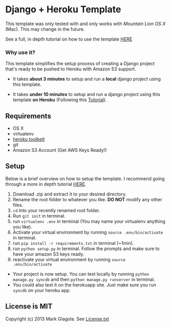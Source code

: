 # Django + Heroku Template
This template was only tested with and only works with *Mountain Lion OS X* (Mac).  This may change in the future.

See a full, in depth tutorial on how to use the template [HERE](http://markglagola.com/post/django-heroku-template-depth-tutorial/)

### Why use it?
This template simplifies the setup process of creating a Django project that's ready to be pushed to Heroku with Amazon S3 support.

- It takes **about 3 minutes** to setup and run a **local** django project using this template.

- It takes **under 10 minutes** to setup and run a django project using this template **on Heroku** (Following this [Tutorial](http://markglagola.com/post/django-heroku-template-depth-tutorial/)).


## Requirements
- OS X
- virtualenv
- [heroku toolbelt](https://toolbelt.heroku.com/)
- git
- Amazon S3 Account (Get AWS Keys Ready!)

## Setup
Below is a brief overview on how to setup the template.  I recommend going through a more in depth tutorial [HERE](http://markglagola.com/post/django-heroku-template-depth-tutorial/).

1. Download .zip and extract it to your desired directory.
2. Rename the root folder to whatever you like.  **DO NOT** modify any other files.
2. `cd` into your recently renamed root folder.
3. Run `git init` in terminal.
4. run `virtualenv .env` in terminal (You may name your virtualenv anything you like).
5. Activate your virtual environment by running `source .env/bin/activate` in terminal.
6. run `pip install -r requirements.txt` in terminal (~1min).
7. run `python setup.py` in terminal. Follow the prompts and make sure to have your amazon S3 keys ready.
8. reactivate your virtual environment by running  `source .env/bin/activate`

- Your project is now setup.  You can test locally by running `python manage.py syncdb` and then `python manage.py runserver` in terminal.
- You could also test it on the herokuapp site.  Just make sure you run `syncdb` on your heroku app.

## License is MIT
Copyright (c) 2013 Mark Glagola.
See [License.txt](https://github.com/mglagola/django-heroku-template/blob/master/License.txt)

